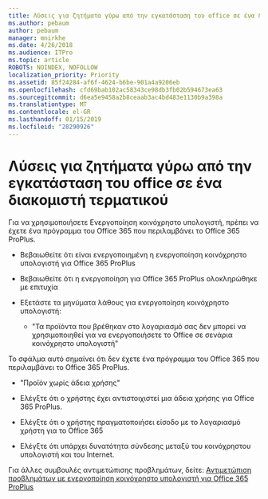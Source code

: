 ```yaml
---
title: Λύσεις για ζητήματα γύρω από την εγκατάσταση του office σε ένα διακομιστή τερματικού
ms.author: pebaum
author: pebaum
manager: mnirkhe
ms.date: 4/26/2018
ms.audience: ITPro
ms.topic: article
ROBOTS: NOINDEX, NOFOLLOW
localization_priority: Priority
ms.assetid: 85f24284-af6f-4624-b6be-901a4a9206eb
ms.openlocfilehash: cfd69bab102ac58343ce98db3fb02b594673ea63
ms.sourcegitcommit: d6ea5e9458a2b8ceaab3ac4bd483e1130b9a398a
ms.translationtype: MT
ms.contentlocale: el-GR
ms.lasthandoff: 01/15/2019
ms.locfileid: "28290926"
---
```

# <a name="solutions-for-issues-around-installing-office-on-a-terminal-server"></a>Λύσεις για ζητήματα γύρω από την εγκατάσταση του office σε ένα διακομιστή τερματικού

Για να χρησιμοποιήσετε Ενεργοποίηση κοινόχρηστο υπολογιστή, πρέπει να έχετε ένα πρόγραμμα του Office 365 που περιλαμβάνει το Office 365 ProPlus.
  
- Βεβαιωθείτε ότι είναι ενεργοποιημένη η ενεργοποίηση κοινόχρηστο υπολογιστή για Office 365 ProPlus
    
- Βεβαιωθείτε ότι η ενεργοποίηση για Office 365 ProPlus ολοκληρώθηκε με επιτυχία
    
- Εξετάστε τα μηνύματα λάθους για ενεργοποίηση κοινόχρηστο υπολογιστή:
    
  - "Τα προϊόντα που βρέθηκαν στο λογαριασμό σας δεν μπορεί να χρησιμοποιηθεί για να ενεργοποιήσετε το Office σε σενάρια κοινόχρηστο υπολογιστή"
  
Το σφάλμα αυτό σημαίνει ότι δεν έχετε ένα πρόγραμμα του Office 365 που περιλαμβάνει το Office 365 ProPlus.
    
  - "Προϊόν χωρίς άδεια χρήσης"
    
  - Ελέγξτε ότι ο χρήστης έχει αντιστοιχιστεί μια άδεια χρήσης για Office 365 ProPlus.
    
  - Ελέγξτε ότι ο χρήστης πραγματοποιήσει είσοδο με το λογαριασμό χρήστη για το Office 365
    
  - Ελέγξτε ότι υπάρχει δυνατότητα σύνδεσης μεταξύ του κοινόχρηστου υπολογιστή και του Internet.
    
Για άλλες συμβουλές αντιμετώπισης προβλημάτων, δείτε: [Αντιμετώπιση προβλημάτων με ενεργοποίηση κοινόχρηστο υπολογιστή για Office 365 ProPlus](https://docs.microsoft.com/DeployOffice/troubleshoot-issues-with-shared-computer-activation-for-office-365-proplus)
  

